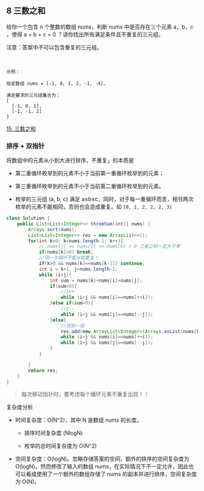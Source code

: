 ## 8 三数之和  


给你一个包含 n 个整数的数组 nums，判断 nums 中是否存在三个元素 a，b，c ，使得 a + b + c = 0 ？请你找出所有满足条件且不重复的三元组。

注意：答案中不可以包含重复的三元组。

 
```
示例：

给定数组 nums = [-1, 0, 1, 2, -1, -4]，

满足要求的三元组集合为：
[
  [-1, 0, 1],
  [-1, -1, 2]
]
```

[15. 三数之和](https://leetcode-cn.com/problems/3sum/)

### 排序 + 双指针

将数组中的元素从小到大进行排序，不重复」的本质是

* 第二重循环枚举到的元素不小于当前第一重循环枚举到的元素；

* 第三重循环枚举到的元素不小于当前第二重循环枚举到的元素。

* 枚举的三元组 (a, b, c) 满足 a≤b≤c，同时，对于每一重循环而言，相邻两次枚举的元素不能相同，否则也会造成重复。如 `[0, 1, 2, 2, 2, 3]`


```java
class Solution {
    public List<List<Integer>> threeSum(int[] nums) {
        Arrays.sort(nums);
        List<List<Integer>> res = new ArrayList<>();
        for(int k=0; k<nums.length-2; k++){
            // nums[j] >= nums[i] >= nums[k] > 0 三者之和一定大于零
            if(nums[k]>0) break;
            //同一次循环不能出现重复！
            if(k>0 && nums[k]==nums[k-1]) continue;
            int i = k+1, j=nums.length-1;
            while (i<j){
                int sum = nums[k]+nums[i]+nums[j];
                if(sum<0){
                    //i++
                    while (i<j && nums[i]==nums[++i]);
                }else if(sum>0){
                    //j--
                    while (i<j && nums[j]==nums[--j]);
                }else{
                    //找到一组
                    res.add(new ArrayList<Integer>(Arrays.asList(nums[k],nums[i],nums[j])));
                    while (i<j && nums[i]==nums[++i]);
                    while (i<j && nums[j]==nums[--j]);
                }
            }

        }
        return res;
    }
}
```

> 每次移动指针时，要考虑每个循环元素不重复出现！！

复杂度分析

* 时间复杂度：O(N^2)，其中 N 是数组 nums 的长度。
  * 排序时间复杂度 (NlogN)
  
  * 枚举的总时间复杂度为 O(N^2)

* 空间复杂度：O(logN)。忽略存储答案的空间，额外的排序的空间复杂度为 O(logN)。然而修改了输入的数组 nums，在实际情况下不一定允许，因此也可以看成使用了一个额外的数组存储了 nums 的副本并进行排序，空间复杂度为 O(N)。


